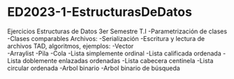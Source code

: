 # ED2023-1-EstructurasDeDatos
Ejercicios Estructuras de Datos 3er Semestre T.I
-Parametrización de clases
-Clases comparables
Archivos:
  -Serialización
  -Escritura y lectura de archivos
TAD, algoritmos, ejemplos:
  -Vector                                  
  -Arraylist
  -Pila
  -Cola
  -Lista simplemente ordinal
  -Lista calificada ordenada
  -Lista doblemente enlazadas ordenadas
  -Lista cabecera centinela
  -Lista circular ordenada
  -Arbol binario
  -Arbol binario de búsqueda
